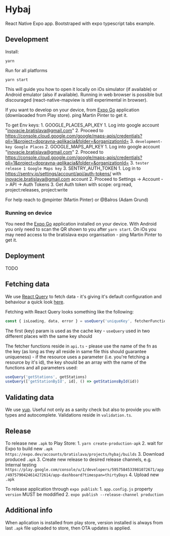 # Hybaj

React Native Expo app. Bootstraped with expo typescript tabs example.

## Development

Install:

```
yarn
```

Run for all platforms

```
yarn start
```

This will guide you how to open it locally on iOs simulator (if available) or Android emulator (also if available). Running in web browser is possible but discouraged (react-native-mapview is still experimental in browser).

If you want to develop on your device, from [Expo Go](https://expo.io/client) application (downlaoaded from Play store). ping Martin Pinter to get it.

To get Env keys:
    1. GOOGLE_PLACES_API_KEY 
        1. Log into google account "inovacie.bratislava@gmail.com"
        2. Proceed to https://console.cloud.google.com/google/maps-apis/credentials?pli=1&project=dopravna-aplikacia&folder=&organizationId=
        3. `development-key Google Places`
    2. GOOGLE_MAPS_API_KEY
        1. Log into google account "inovacie.bratislava@gmail.com"
        2. Proceed to https://console.cloud.google.com/google/maps-apis/credentials?pli=1&project=dopravna-aplikacia&folder=&organizationId=
        3. `tester release 1 Google Maps key`
    3. SENTRY_AUTH_TOKEN
        1. Log in to https://sentry.io/settings/account/api/auth-tokens/ with inovacie.bratislava@gmail.com account
        2. Proceed to Settings -> Account -> API -> Auth Tokens
        3. Get Auth token with scope: org:read, project:releases, project:write

For help reach to @mpinter (Martin Pinter) or @Balros (Adam Grund)

### Running on device

You need the [Expo Go](https://expo.io/client) application installed on your device. With Android you only need to scan the QR shown to you after `yarn start`. On iOs you may need access to the bratislava expo organisation - ping Martin Pinter to get it.

## Deployment

TODO

## Fetching data

We use [React Query](https://react-query.tanstack.com) to fetch data - it's giving it's default configuration and behaviour a quick look [here](https://react-query.tanstack.com/guides/important-defaults).

Fetching with React Query looks something like the following:

```ts
const { isLoading, data, error } = useQuery('uniqueKey', fetcherFunction)
```

The first (key) param is used as the cache key - `useQuery` used in two different places with the same key should

The fetcher functions reside in `api.ts` - please use the name of the fn as the key (as long as they all reside in same file this should guarantee uniqueness) - if the resource uses a parameter (i.e. you're fetching a resource by it's id), the key should be an array with the name of the functions and all parameters used:

```ts
useQuery('getStations', getStations)
useQuery(['getStationById', id], () => getStationsById(id))
```

## Validating data

We use [yup](https://github.com/jquense/yup). Useful not only as a sanity check but also to provide you with types and autocomplete. Validations reside in `validation.ts`.

## Release

To release new `.apk` to Play Store:
    1. `yarn create-production-apk`
    2. wait for Expo to build new `.apk` `https://expo.dev/accounts/bratislava/projects/hybaj/builds`
    3. Download produced `.apk`
    3. Create new release to desired release channels, e.g. Internal testing 
        `https://play.google.com/console/u/1/developers/5957584533981072671/app/4975790424614272614/app-dashboard?timespan=thirtyDays`
    4. Upload new `.apk`

To release application through `expo publish`:
    1. `app.config.js` property `version` MUST be moddified
    2. `expo publish --release-channel production`

## Additional info

When aplication is installed from play store, version installed is always from last `.apk` file uploaded to store, then OTA updates is applied.
